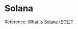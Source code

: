 # Solana


Reference: [What is Solana (SOL)?](https://genesisblockhk.com/what-is-solana/#What-is-Solana-SOL)

